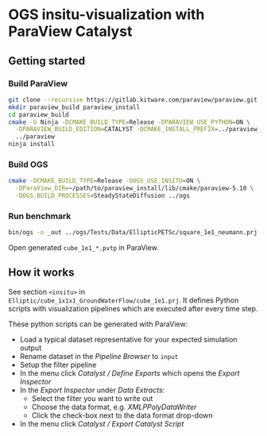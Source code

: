 # OGS insitu-visualization with ParaView Catalyst

## Getting started

### Build ParaView

```bash
git clone --recursive https://gitlab.kitware.com/paraview/paraview.git
mkdir paraview_build paraview_install
cd paraview_build
cmake -G Ninja -DCMAKE_BUILD_TYPE=Release -DPARAVIEW_USE_PYTHON=ON \
  -DPARAVIEW_BUILD_EDITION=CATALYST -DCMAKE_INSTALL_PREFIX=../paraview_install \
  ../paraview
ninja install
```

### Build OGS

```bash
cmake -DCMAKE_BUILD_TYPE=Release -DOGS_USE_INSITU=ON \
  -DParaView_DIR=~/path/to/paraview_install/lib/cmake/paraview-5.10 \
  -DOGS_BUILD_PROCESSES=SteadyStateDiffusion ../ogs
```

### Run benchmark

```bash
bin/ogs -o _out ../ogs/Tests/Data/EllipticPETSc/square_1e1_neumann.prj
```

Open generated `cube_1e1_*.pvtp` in ParaView.

## How it works

See section `<insitu>` in `Elliptic/cube_1x1x1_GroundWaterFlow/cube_1e1.prj`. It defines Python scripts with visualization pipelines which are executed after every time step.

These python scripts can be generated with ParaView:

- Load a typical dataset representative for your expected simulation output
- Rename dataset in the *Pipeline Browser* to `input`
- Setup the filter pipeline
- In the menu click *Catalyst / Define Exports* which opens the *Export Inspector*
- In the *Export Inspector* under *Data Extracts*:
  - Select the filter you want to write out
  - Choose the data format, e.g. *XMLPPolyDataWriter*
  - Click the check-box next to the data format drop-down
- In the menu click *Catalyst / Export Catalyst Script*
